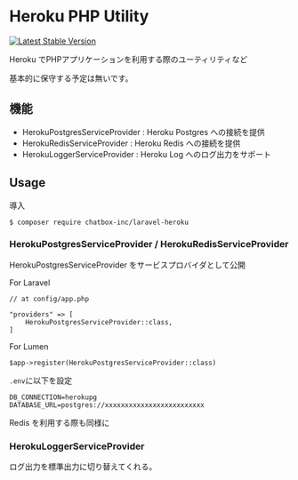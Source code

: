 # Heroku PHP Utility 

[![Latest Stable Version](https://poser.pugx.org/chatbox-inc/laravel-heroku/version)](https://packagist.org/packages/chatbox-inc/laravel-heroku)


Heroku でPHPアプリケーションを利用する際のユーティリティなど

基本的に保守する予定は無いです。

## 機能

- HerokuPostgresServiceProvider : Heroku Postgres への接続を提供
- HerokuRedisServiceProvider : Heroku Redis への接続を提供
- HerokuLoggerServiceProvider : Heroku Log へのログ出力をサポート

## Usage

導入

````
$ composer require chatbox-inc/laravel-heroku
````

### HerokuPostgresServiceProvider / HerokuRedisServiceProvider

HerokuPostgresServiceProvider をサービスプロバイダとして公開

For Laravel 

````
// at config/app.php

"providers" => [
    HerokuPostgresServiceProvider::class,
]
````

For Lumen 

````
$app->register(HerokuPostgresServiceProvider::class)
````

`.env`に以下を設定

````
DB_CONNECTION=herokupg
DATABASE_URL=postgres://xxxxxxxxxxxxxxxxxxxxxxxxx
````

Redis を利用する際も同様に

### HerokuLoggerServiceProvider

ログ出力を標準出力に切り替えてくれる。
